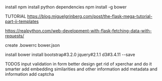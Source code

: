 install npm
install python dependencies
npm install -g bower



TUTORIAL
https://blog.miguelgrinberg.com/post/the-flask-mega-tutorial-part-ii-templates

https://realpython.com/web-development-with-flask-fetching-data-with-requests/


create .bowerrc
bower.json


install bower install bootstrap#3.2.0 jquery#2.1.1 d3#3.4.11 --save





TODOS
input validation in form
better design
get rid of xperchar and do it smarter
add embedding similarities and other information
add metadata and information
add captcha

